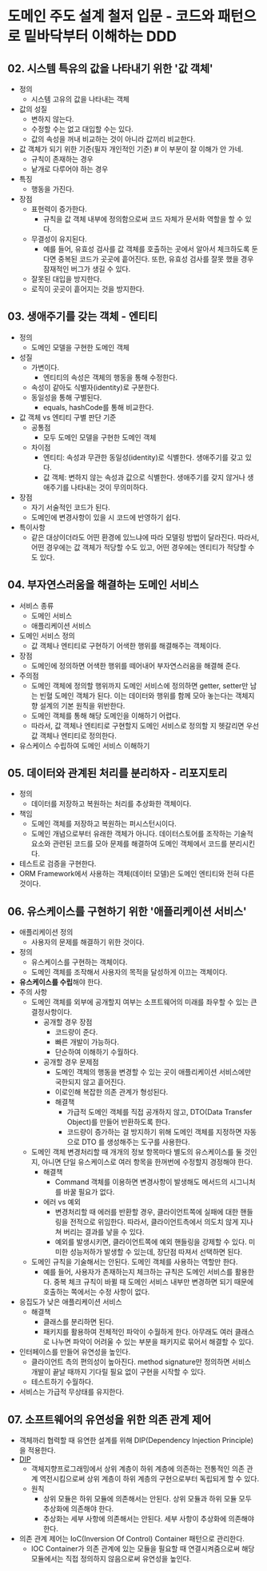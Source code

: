 # 도메인 주도 설계 철저 입문 - 코드와 패턴으로 밑바닥부터 이해하는 DDD

## 02. 시스템 특유의 값을 나타내기 위한 '값 객체'
- 정의
    - 시스템 고유의 값을 나타내는 객체
- 값의 성질
    - 변하지 않는다.
    - 수정할 수는 없고 대입할 수는 있다.
    - 값의 속성을 꺼내 비교하는 것이 아니라 값끼리 비교한다.
- 값 객체가 되기 위한 기준(필자 개인적인 기준) # 이 부분이 잘 이해가 안 가네.
    - 규칙이 존재하는 경우
    - 낱개로 다루어야 하는 경우
- 특징
  - 행동을 가진다.
- 장점
  - 표현력이 증가한다.
    - 규칙을 값 객체 내부에 정의함으로써 코드 자체가 문서화 역할을 할 수 있다.
  - 무결성이 유지된다.
    - 예를 들어, 유효성 검사를 값 객체를 호출하는 곳에서 알아서 체크하도록 둔다면 중복된 코드가 곳곳에 흩어진다. 또한, 유효성 검사를 잘못 했을 경우 잠재적인 버그가 생길 수 있다.
  - 잘못된 대입을 방지한다.
  - 로직이 곳곳이 흩어지는 것을 방지한다.

## 03. 생애주기를 갖는 객체 - 엔티티 
- 정의
  - 도메인 모델을 구현한 도메인 객체
- 성질
  - 가변이다.
    - 엔티티의 속성은 객체의 행동을 통해 수정한다.
  - 속성이 같아도 식별자(identity)로 구분한다.
  - 동일성을 통해 구별된다.
    - equals, hashCode를 통해 비교한다.
- 값 객체 vs 엔티티 구별 판단 기준
  - 공통점
    - 모두 도메인 모델을 구현한 도메인 객체
  - 차이점
    - 엔티티: 속성과 무관한 동일성(identity)로 식별한다. 생애주기를 갖고 있다.
    - 값 객체: 변하지 않는 속성과 값으로 식별한다. 생애주기를 갖지 않거나 생애주기를 나타내는 것이 무의미하다.
- 장점
  - 자기 서술적인 코드가 된다.
  - 도메인에 변경사항이 있을 시 코드에 반영하기 쉽다.
- 특이사항
  - 같은 대상이더라도 어떤 환경에 있느냐에 따라 모델링 방법이 달라진다. 따라서, 어떤 경우에는 값 객체가 적당할 수도 있고, 어떤 경우에는 엔티티가 적당할 수도 있다.

## 04. 부자연스러움을 해결하는 도메인 서비스
- 서비스 종류
  - 도메인 서비스
  - 애플리케이션 서비스
- 도메인 서비스 정의
  - 값 객체나 엔티티로 구현하기 어색한 행위를 해결해주는 객체이다.
- 장점
  - 도메인에 정의하면 어색한 행위를 떼어내어 부자연스러움을 해결해 준다.
- 주의점
  - 도메인 객체에 정의할 행위까지 도메인 서비스에 정의하면 getter, setter만 남는 빈혈 도메인 객체가 된다. 이는 데이터와 행위를 함께 모아 놓는다는 객체지향 설계의 기본 원칙을 위반한다.
  - 도메인 객체를 통해 해당 도메인을 이해하기 어렵다.
  - 따라서, 값 객체나 엔티티로 구현할지 도메인 서비스로 정의할 지 헷갈리면 우선 값 객체나 엔티티로 정의한다.
- 유스케이스 수립하여 도메인 서비스 이해하기

## 05. 데이터와 관계된 처리를 분리하자 - 리포지토리
- 정의
  - 데이터를 저장하고 복원하는 처리를 추상화한 객체이다.
- 책임
  - 도메인 객체를 저장하고 복원하는 퍼시스턴시이다.
  - 도메인 개념으로부터 유래한 객체가 아니다. 데이터스토어를 조작하는 기술적 요소와 관련된 코드를 모아 문제를 해결하여 도메인 객체에서 코드를 분리시킨다.
- 테스트로 검증을 구현한다.
- ORM Framework에서 사용하는 객체(데이터 모델)은 도메인 엔티티와 전혀 다른 것이다.

## 06. 유스케이스를 구현하기 위한 '애플리케이션 서비스'
- 애플리케이션 정의
  - 사용자의 문제를 해결하기 위한 것이다.
- 정의
  - 유스케이스를 구현하는 객체이다.
  - 도메인 객체를 조작해서 사용자의 목적을 달성하게 이끄는 객체이다.
- **유스케이스를 수립**해야 한다.
- 주의 사항
  - 도메인 객체를 외부에 공개할지 여부는 소프트웨어의 미래를 좌우할 수 있는 큰 결정사항이다.
    - 공개할 경우 장점
      - 코드량이 준다.
      - 빠른 개발이 가능하다.
      - 단순하여 이해하기 수월하다.
    - 공개할 경우 문제점
      - 도메인 객체의 행동을 변경할 수 있는 곳이 애플리케이션 서비스에만 국한되지 않고 흩어진다.
      - 이로인해 복잡한 의존 관계가 형성된다.
      - 해결책
        - 가급적 도메인 객체를 직접 공개하지 않고, DTO(Data Transfer Object)를 만들어 반환하도록 한다.
        - 코드량이 증가하는 걸 방지하기 위해 도메인 객체를 지정하면 자동으로 DTO 를 생성해주는 도구를 사용한다.
  - 도메인 객체 변경처리할 때 개개의 정보 항목마다 별도의 유스케이스를 둘 것인지, 아니면 단일 유스케이스로 여러 항목을 한꺼번에 수정할지 경정해야 한다.
    - 해결책
      - Command 객체를 이용하면 변경사항이 발생해도 메서드의 시그니처를 바꿀 필요가 없다.
    - 에러 vs 예외
      - 변경처리할 때 에러를 반환할 경우, 클라이언트쪽에 실패에 대한 핸들링을 전적으로 위임한다. 따라서, 클라이언트측에서 의도치 않게 지나쳐 버리는 결과를 낳을 수 있다.
      - 예외를 발생시키면, 클라이언트쪽에 예외 핸들링을 강제할 수 있다. 미미한 성능저하가 발생할 수 있는데, 장단점 따져서 선택하면 된다.
  - 도메인 규칙을 기술해서는 안된다. 도메인 객체를 사용하는 역할만 한다.
    - 예를 들어, 사용자가 존재하는지 체크하는 규칙은 도메인 서비스를 활용한다. 중복 체크 규칙이 바뀔 때 도메인 서비스 내부만 변경하면 되기 때문에 호출하는 쪽에서는 수정 사항이 없다.
- 응집도가 낮은 애플리케이션 서비스
  - 해결책
    - 클래스를 분리하면 된다.
    - 패키지를 활용하여 전체적인 파악이 수월하게 한다. 아무래도 여러 클래스로 나누면 파악이 어려울 수 있는 부분을 패키지로 묶어서 해결할 수 있다.
- 인터페이스를 만들어 유연성을 높인다.
  - 클라이언트 측의 편의성이 높아진다. method signature만 정의하면 서비스 개발이 끝날 때까지 기다릴 필요 없이 구현을 시작할 수 있다.
  - 테스트하기 수월하다.
- 서비스는 가급적 무상태를 유지한다.


## 07. 소프트웨어의 유연성을 위한 의존 관계 제어
- 객체까리 협력할 때 유연한 설계를 위해 DIP(Dependency Injection Principle)을 적용한다.
- [DIP](https://ko.wikipedia.org/wiki/%EC%9D%98%EC%A1%B4%EA%B4%80%EA%B3%84_%EC%97%AD%EC%A0%84_%EC%9B%90%EC%B9%99)
  - 객체지향프로그래밍에서 상위 계층이 하위 계층에 의존하는 전통적인 의존 관계 역전시킴으로써 상위 계층이 하위 계층의 구현으로부터 독립되게 할 수 있다.
  - 원칙
    - 상위 모듈은 하위 모듈에 의존해서는 안된다. 상위 모듈과 하위 모듈 모두 추상화에 의존해야 한다.
    - 추상화는 세부 사항에 의존해서는 안된다. 세부 사항이 추상화에 의존해야 한다.
- 의존 관계 제어는 IoC(Inversion Of Control) Container 패턴으로 관리한다.
  - IOC Container가 의존 관계에 있는 모듈을 필요할 때 연결시켜줌으로써 해당 모듈에서는 직접 정의하지 않음으로써 유연성을 높인다.
